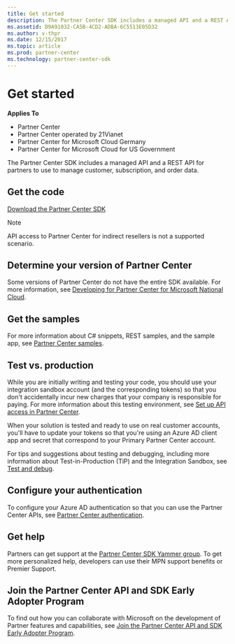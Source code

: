 ```yaml
---
title: Get started
description: The Partner Center SDK includes a managed API and a REST API for partners to use to manage customer, subscription, and order data.
ms.assetid: D9A91032-CA5B-4CD2-ADBA-6C5513E05D32
ms.author: v-thpr
ms.date: 12/15/2017
ms.topic: article
ms.prod: partner-center
ms.technology: partner-center-sdk
---
```


# Get started


**Applies To**

-   Partner Center
-   Partner Center operated by 21Vianet
-   Partner Center for Microsoft Cloud Germany
-   Partner Center for Microsoft Cloud for US Government

The Partner Center SDK includes a managed API and a REST API for partners to use to manage customer, subscription, and order data.

## <span id="Get_the_code"></span><span id="get_the_code"></span><span id="GET_THE_CODE"></span>Get the code

[Download the Partner Center SDK](http://go.microsoft.com/fwlink/p/?LinkId=746681)  

> [!NOTE]  
> API access to Partner Center for indirect resellers is not a supported scenario.

## <span id="Determine_your_version_of_Partner_Center"></span><span id="determine_your_version_of_partner_center"></span><span id="DETERMINE_YOUR_VERSION_OF_PARTNER_CENTER"></span>Determine your version of Partner Center


Some versions of Partner Center do not have the entire SDK available. For more information, see [Developing for Partner Center for Microsoft National Cloud](developing-for-partner-center-for-microsoft-national-cloud.md).

## <span id="Get_the_samples"></span><span id="get_the_samples"></span><span id="GET_THE_SAMPLES"></span>Get the samples


For more information about C# snippets, REST samples, and the sample app, see [Partner Center samples](partner-center-samples.md).

## <span id="sdk_test_vs_prod"></span><span id="SDK_TEST_VS_PROD"></span>Test vs. production


While you are initially writing and testing your code, you should use your integration sandbox account (and the corresponding tokens) so that you don't accidentally incur new charges that your company is responsible for paying. For more information about this testing environment, see [Set up API access in Partner Center](set-up-api-access-in-partner-center.md).

When your solution is tested and ready to use on real customer accounts, you'll have to update your tokens so that you're using an Azure AD client app and secret that correspond to your Primary Partner Center account.

For tips and suggestions about testing and debugging, including more information about Test-in-Production (TiP) and the Integration Sandbox, see [Test and debug](test-and-debug.md).

## <span id="sdk_config_auth"></span><span id="SDK_CONFIG_AUTH"></span>Configure your authentication


To configure your Azure AD authentication so that you can use the Partner Center APIs, see [Partner Center authentication](partner-center-authentication.md).   

## <span id="Get_help"></span><span id="get_help"></span><span id="GET_HELP"></span>Get help


Partners can get support at the [Partner Center SDK Yammer group](http://go.microsoft.com/fwlink/p/?LinkID=717360). To get more personalized help, developers can use their MPN support benefits or Premier Support.

## <span id="Early_adopter_program"></span><span id="early_adopter_program"></span><span id="EARLY_ADOPTER_PROGRAM"></span>Join the Partner Center API and SDK Early Adopter Program


To find out how you can collaborate with Microsoft on the development of Partner features and capabilities, see [Join the Partner Center API and SDK Early Adopter Program](early-adopter-program.md).
 

 




